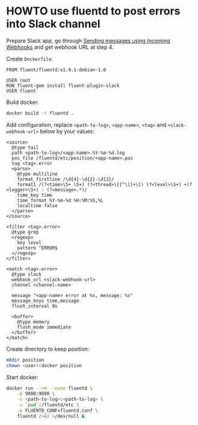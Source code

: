 # HOWTO use fluentd to post errors into Slack channel

Prepare Slack app, go through [Sending messages using Incoming
Webhooks](https://api.slack.com/messaging/webhooks) and get webhook URL at step
4.

Create `Dockerfile`:
```
FROM fluent/fluentd:v1.9.1-debian-1.0

USER root
RUN fluent-gem install fluent-plugin-slack
USER fluent
```

Build docker:
```sh
docker build -t fluentd .
```

Add configuration, replace `<path-to-log>`, `<app-name>`, `<tag>` and
`<slack-webhook-url>` below by your values:
```
<source>
  @type tail
  path <path-to-log>/<app-name>.%Y-%m-%d.log
  pos_file /fluentd/etc/position/<app-name>.pos
  tag <tag>.error
  <parse>
    @type multiline
    format_firstline /\d{4}-\d{2}-\d{2}/
    format1 /(?<time>\S+ \S+) (?<thread>\[[^\]]+\]) (?<level>\S+) +(?<logger>\S+) - (?<message>.*)/
    time_key time
    time_format %Y-%m-%d %H:%M:%S,%L
    localtime false
  </parse>
</source>

<filter <tag>.error>
  @type grep
  <regexp>
    key level
    pattern ^ERROR$
  </regexp>
</filter>

<match <tag>.error>
  @type slack
  webhook_url <slack-webhook-url>
  channel <channel-name>

  message "<app-name> error at %s, message: %s"
  message_keys time,message
  flush_interval 0s

  <buffer>
    @type memory
    flush_mode immediate
  </buffer>
</match>
```

Create directory to keep position:
```sh
mkdir position
chown <user>:docker position
```

Start docker:
```sh
docker run --rm --name fluentd \
	-p 9880:9880 \
	-v <path-to-log>:<path-to-log> \
	-v `pwd`:/fluentd/etc \
	-e FLUENTD_CONF=fluentd.conf \
	fluentd 2>&1 >/dev/null &
```
